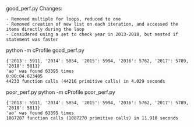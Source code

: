 good_perf.py
Changes:
```
- Removed multiple for loops, reduced to one
- Removed creation of new list on each iteration, and accessed the items directly during the loop
- Considered using a set to check year in 2013-2018, but nested if statement was faster
```
python -m cProfile good_perf.py
```
{'2013': 5911, '2014': 5854, '2015': 5994, '2016': 5762, '2017': 5789, '2018': 5811}
'ao' was found 63395 times
0:00:04.023405
44233 function calls (44216 primitive calls) in 4.029 seconds
 ```

poor_perf.py
python -m cProfile poor_perf.py
```
{'2013': 5911, '2014': 5854, '2015': 5994, '2016': 5762, '2017': 5789, '2018': 5811}
'ao' was found 63395 times
1087287 function calls (1087270 primitive calls) in 11.910 seconds
 ```